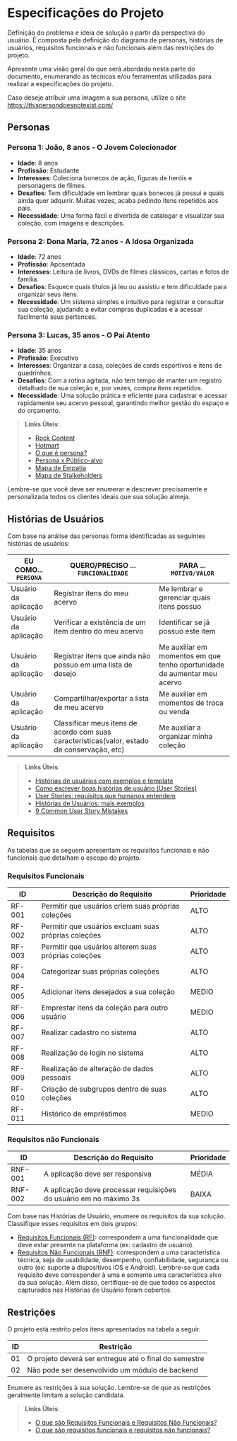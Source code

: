 # Especificações do Projeto

Definição do problema e ideia de solução a partir da perspectiva do usuário. É composta pela definição do  diagrama de personas, histórias de usuários, requisitos funcionais e não funcionais além das restrições do projeto.

Apresente uma visão geral do que será abordado nesta parte do documento, enumerando as técnicas e/ou ferramentas utilizadas para realizar a especificações do projeto.

Caso deseje atribuir uma imagem a sua persona, utilize o site https://thispersondoesnotexist.com/

## Personas
### Persona 1: João, 8 anos - O Jovem Colecionador 
- **Idade**: 8 anos
- **Profissão**: Estudante
- **Interesses**: Coleciona bonecos de ação, figuras de heróis e personagens de filmes.
- **Desafios**: Tem dificuldade em lembrar quais bonecos já possui e quais ainda quer adquirir. Muitas vezes, acaba pedindo itens repetidos aos pais.
- **Necessidade**: Uma forma fácil e divertida de catalogar e visualizar sua coleção, com imagens e descrições.

### Persona 2: Dona Maria, 72 anos - A Idosa Organizada
- **Idade**: 72 anos
- **Profissão**: Aposentada
- **Interesses**: Leitura de livros, DVDs de filmes clássicos, cartas e fotos de família.
- **Desafios**: Esquece quais títulos já leu ou assistiu e tem dificuldade para organizar seus itens.
- **Necessidade**: Um sistema simples e intuitivo para registrar e consultar sua coleção, ajudando a evitar compras duplicadas e a acessar facilmente seus pertences.

### Persona 3: Lucas, 35 anos - O Pai Atento
- **Idade**: 35 anos
- **Profissão**: Executivo
- **Interesses**: Organizar a casa, coleções de cards esportivos e itens de quadrinhos.
- **Desafios**: Com a rotina agitada, não tem tempo de manter um registro detalhado de sua coleção e, por vezes, compra itens repetidos.
- **Necessidade**: Uma solução prática e eficiente para cadastrar e acessar rapidamente seu acervo pessoal, garantindo melhor gestão do espaço e do orçamento.

> **Links Úteis**:
> - [Rock Content](https://rockcontent.com/blog/personas/)
> - [Hotmart](https://blog.hotmart.com/pt-br/como-criar-persona-negocio/)
> - [O que é persona?](https://resultadosdigitais.com.br/blog/persona-o-que-e/)
> - [Persona x Público-alvo](https://flammo.com.br/blog/persona-e-publico-alvo-qual-a-diferenca/)
> - [Mapa de Empatia](https://resultadosdigitais.com.br/blog/mapa-da-empatia/)
> - [Mapa de Stalkeholders](https://www.racecomunicacao.com.br/blog/como-fazer-o-mapeamento-de-stakeholders/)
>
Lembre-se que você deve ser enumerar e descrever precisamente e personalizada todos os clientes ideais que sua solução almeja.

## Histórias de Usuários

Com base na análise das personas forma identificadas as seguintes histórias de usuários:

|EU COMO... `PERSONA` | QUERO/PRECISO ... `FUNCIONALIDADE` |PARA ... `MOTIVO/VALOR`                 |
|---------------------|------------------------------------|----------------------------------------|
|Usuário da aplicação | Registrar itens do meu acervo      | Me lembrar e gerenciar quais itens possuo
|Usuário da aplicação | Verificar a existência de um item dentro do meu acervo | Identificar se já possuo este item
|Usuário da aplicação | Registrar itens que ainda não possuo em uma lista de desejo | Me auxiliar em momentos em que tenho oportunidade de aumentar meu acervo
|Usuário da aplicação | Compartilhar/exportar a lista de meu acervo | Me auxiliar em momentos de troca ou venda
|Usuário da aplicação | Classificar meus itens de acordo com suas características(valor, estado de conservação, etc) | Me auxiliar a organizar minha coleção

> **Links Úteis**:
> - [Histórias de usuários com exemplos e template](https://www.atlassian.com/br/agile/project-management/user-stories)
> - [Como escrever boas histórias de usuário (User Stories)](https://medium.com/vertice/como-escrever-boas-users-stories-hist%C3%B3rias-de-usu%C3%A1rios-b29c75043fac)
> - [User Stories: requisitos que humanos entendem](https://www.luiztools.com.br/post/user-stories-descricao-de-requisitos-que-humanos-entendem/)
> - [Histórias de Usuários: mais exemplos](https://www.reqview.com/doc/user-stories-example.html)
> - [9 Common User Story Mistakes](https://airfocus.com/blog/user-story-mistakes/)

## Requisitos

As tabelas que se seguem apresentam os requisitos funcionais e não funcionais que detalham o escopo do projeto.

### Requisitos Funcionais

|ID    | Descrição do Requisito  | Prioridade | 
|------|-----------------------------------------|----| 
| RF-001 | Permitir que usuários criem suas próprias coleções | ALTO  |
| RF-002 | Permitir que usuários excluam suas próprias coleções | ALTO  |
| RF-003 | Permitir que usuários alterem suas próprias coleções | ALTO  |
| RF-004 | Categorizar suas próprias coleções | ALTO  |
| RF-005 | Adicionar itens desejados a sua coleção | MEDIO  |
| RF-006 | Emprestar itens da coleção para outro usuário	 | MEDIO  |
| RF-007 | Realizar cadastro no sistema | ALTO  |
| RF-008 | Realização de login no sistema | ALTO  |
| RF-009 | Realização de alteração de dados pessoais | ALTO  |
| RF-010 | Criação de subgrupos dentro de suas coleções | ALTO  |
| RF-011 | Histórico de empréstimos | MEDIO  |


### Requisitos não Funcionais

|ID     | Descrição do Requisito  |Prioridade |
|-------|-------------------------|----|
|RNF-001| A aplicação deve ser responsiva | MÉDIA | 
|RNF-002| A aplicação deve processar requisições do usuário em no máximo 3s |  BAIXA | 

Com base nas Histórias de Usuário, enumere os requisitos da sua solução. Classifique esses requisitos em dois grupos:

- [Requisitos Funcionais
 (RF)](https://pt.wikipedia.org/wiki/Requisito_funcional):
 correspondem a uma funcionalidade que deve estar presente na
  plataforma (ex: cadastro de usuário).
- [Requisitos Não Funcionais
  (RNF)](https://pt.wikipedia.org/wiki/Requisito_n%C3%A3o_funcional):
  correspondem a uma característica técnica, seja de usabilidade,
  desempenho, confiabilidade, segurança ou outro (ex: suporte a
  dispositivos iOS e Android).
Lembre-se que cada requisito deve corresponder à uma e somente uma
característica alvo da sua solução. Além disso, certifique-se de que
todos os aspectos capturados nas Histórias de Usuário foram cobertos.

## Restrições

O projeto está restrito pelos itens apresentados na tabela a seguir.

|ID| Restrição                                             |
|--|-------------------------------------------------------|
|01| O projeto deverá ser entregue até o final do semestre |
|02| Não pode ser desenvolvido um módulo de backend        |


Enumere as restrições à sua solução. Lembre-se de que as restrições geralmente limitam a solução candidata.

> **Links Úteis**:
> - [O que são Requisitos Funcionais e Requisitos Não Funcionais?](https://codificar.com.br/requisitos-funcionais-nao-funcionais/)
> - [O que são requisitos funcionais e requisitos não funcionais?](https://analisederequisitos.com.br/requisitos-funcionais-e-requisitos-nao-funcionais-o-que-sao/)
